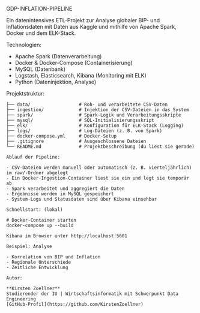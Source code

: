GDP-INFLATION-PIPELINE

Ein datenintensives ETL-Projekt zur Analyse globaler BIP- und Inflationsdaten mit Daten aus Kaggle und mithilfe von Apache Spark, Docker und dem ELK-Stack.

Technologien:

- Apache Spark (Datenverarbeitung)
- Docker & Docker-Compose (Containerisierung)
- MySQL (Datenbank)
- Logstash, Elasticsearch, Kibana (Monitoring mit ELK)
- Python (Dateninjektion, Analyse)

Projektstruktur:

```plaintext
├── data/                  # Roh- und verarbeitete CSV-Daten
├── ingestion/             # Injektion der CSV-Dateien in das System
├── spark/                 # Spark-Logik und Verarbeitungsskripte
├── mysql/                 # SQL-Initialisierungsskript
├── elk/                   # Konfiguration für ELK-Stack (Logging)
├── logs/                  # Log-Dateien (z. B. von Spark)
├── docker-compose.yml     # Docker-Setup
├── .gitignore             # Ausgeschlossene Dateien
└── README.md              # Projektbeschreibung (du liest sie gerade)

Ablauf der Pipeline:

- CSV-Dateien werden manuell oder automatisch (z. B. vierteljährlich) im raw/-Ordner abgelegt
- Ein Docker-Ingestion-Container liest sie ein und legt sie temporär ab
- Spark verarbeitet und aggregiert die Daten
- Ergebnisse werden in MySQL gespeichert
- System-Logs und Statusdaten sind über Kibana einsehbar

Schnellstart: (lokal)

# Docker-Container starten
docker-compose up --build

Kibana im Browser unter http://localhost:5601

Beispiel: Analyse

- Korrelation von BIP und Inflation
- Regionale Unterschiede
- Zeitliche Entwicklung

Autor:

**Kirsten Zoellner**  
Studierender der IU | Wirtschaftsinformatik mit Schwerpunkt Data Engineering  
[GitHub-Profil](https://github.com/KirstenZoellner)

